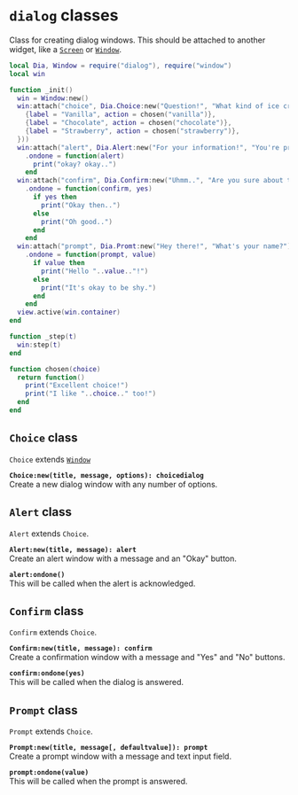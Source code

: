`dialog` classes
================
Class for creating dialog windows. This should be attached to another widget, like a [`Screen`](screen.md) or [`Window`](window.md).

```lua
local Dia, Window = require("dialog"), require("window")
local win

function _init()
  win = Window:new()
  win:attach("choice", Dia.Choice:new("Question!", "What kind of ice cream do you like?",{
    {label = "Vanilla", action = chosen("vanilla")},
    {label = "Chocolate", action = chosen("chocolate")},
    {label = "Strawberry", action = chosen("strawberry")},
  }))
  win:attach("alert", Dia.Alert:new("For your information!", "You're pretty great!"))
    .ondone = function(alert)
      print("okay? okay..")
    end
  win:attach("confirm", Dia.Confirm:new("Uhmm..", "Are you sure about that?"))
    .ondone = function(confirm, yes)
      if yes then
        print("Okay then..")
      else
        print("Oh good..")
      end
    end
  win:attach("prompt", Dia.Promt:new("Hey there!", "What's your name?"))
    .ondone = function(prompt, value)
      if value then
        print("Hello "..value.."!")
      else
        print("It's okay to be shy.")
      end
    end
  view.active(win.container)
end

function _step(t)
  win:step(t)
end

function chosen(choice)
  return function()
    print("Excellent choice!")
    print("I like "..choice.." too!")
  end
end
```

`Choice` class
--------------
`Choice` extends [`Window`](window.md)

**`Choice:new(title, message, options): choicedialog`**  
Create a new dialog window with any number of options.

`Alert` class
-------------
`Alert` extends `Choice`.

**`Alert:new(title, message): alert`**  
Create an alert window with a message and an "Okay" button.

**`alert:ondone()`**  
This will be called when the alert is acknowledged.

`Confirm` class
---------------
`Confirm` extends `Choice`.

**`Confirm:new(title, message): confirm`**  
Create a confirmation window with a message and "Yes" and "No" buttons.

**`confirm:ondone(yes)`**  
This will be called when the dialog is answered.


`Prompt` class
--------------
`Prompt` extends `Choice`.

**`Prompt:new(title, message[, defaultvalue]): prompt`**  
Create a prompt window with a message and text input field.

**`prompt:ondone(value)`**  
This will be called when the prompt is answered.

